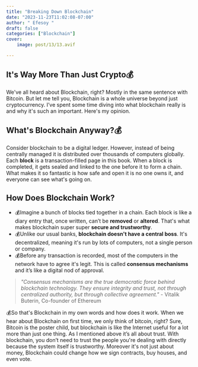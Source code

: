 ```yaml
---
title: "Breaking Down Blockchain"
date: "2023-11-23T11:02:08-07:00"
author: " Efesoy "
draft: false
categories: ["Blockchain"]
cover:
    image: post/13/13.avif

---
```

 ## It's Way More Than Just Crypto💰
 We've all heard about Blockchain, right? Mostly in the same sentence with Bitcoin. But let me tell you, Blockchain is a whole universe beyond just cryptocurrency. I’ve spent some time diving into what blockchain really is and why it's such an important. Here's my opinion.

 ## What's Blockchain Anyway?💰
 Consider blockchain to be a digital ledger. However, instead of being centrally managed it is distributed over thousands of computers globally. Each **block** is a transaction-filled page in this book. When a block is completed, it gets sealed and linked to the one before it to form a chain. What makes it so fantastic is how safe and open it is no one owns it, and everyone can see what's going on.

 ## How Does Blockchain Work?
 -  💰Imagine a bunch of blocks tied together in a chain. Each block is like a diary entry that, once written, can’t be **removed** or **altered**. That's what makes blockchain super super **secure and trustworthy**.
 -  💰Unlike our usual banks, **blockchain doesn't have a central boss**. It's decentralized, meaning it's run by lots of computers, not a single person or company.
 -  💰Before any transaction is recorded, most of the computers in the network have to agree it's legit. This is called **consensus mechanisms** and it’s like a digital nod of approval.

> *"Consensus mechanisms are the true democratic force behind blockchain technology. They ensure integrity and trust, not through centralized authority, but through collective agreement."* - Vitalik Buterin, Co-founder of Ethereum

💰So that's Blockchain in my own words and how does it work. When we hear about Blockchain on first time, we only think of bitcoin, right? Sure, Bitcoin is the poster child, but blockchain is like the Internet useful for a lot more than just one thing. As I mentioned above it’s all about trust. With blockchain, you don’t need to trust the people you're dealing with directly because the system itself is trustworthy. Moreover it's not just about money, Blockchain could change how we sign contracts, buy houses, and even vote.